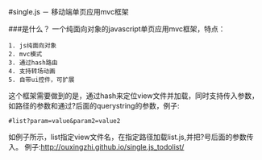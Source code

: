 #single.js － 移动端单页应用mvc框架

###是什么？
一个纯面向对象的javascript单页应用mvc框架，特点：
	
	1. js纯面向对象
	2. mvc模式
	3. 通过hash路由
	4. 支持转场动画
	5. 自带ui控件，可扩展

这个框架需要做到的是，通过hash来定位view文件并加载，同时支持传入参数，如路径的参数和通过?后面的querystring的参数，例子:
	
	#list?param=value&param2=value2

如例子所示，list指定view文件名，在指定路径加载list.js,并把?号后面的参数传入。
例子:http://ouxingzhi.github.io/single.js_todolist/
